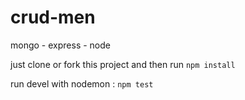 # crud-men
mongo - express - node

just clone or fork this project and then run `npm install`

run devel with nodemon : `npm test`
